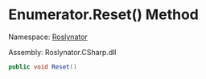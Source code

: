 # Enumerator\.Reset\(\) Method

Namespace: [Roslynator](../../../README.md)

Assembly: Roslynator\.CSharp\.dll

```csharp
public void Reset()
```


